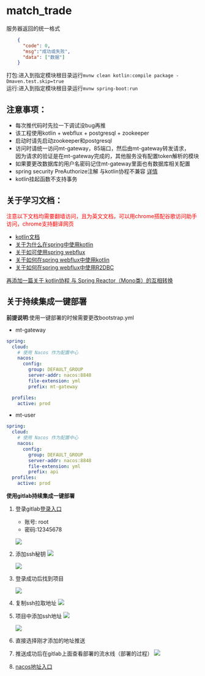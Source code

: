 # match_trade 

服务器返回的统一格式
```json
    {
      "code": 0,
      "msg":"成功或失败",
      "data": ["数据"]
    }
```
打包:进入到指定模块根目录运行``` mvnw clean kotlin:compile package -Dmaven.test.skip=true ``` <br>
运行:进入到指定模块根目录运行``` mvnw spring-boot:run ```

## 注意事项：
- 每次推代码时先拉一下调试没bug再推
- 该工程使用kotlin + webflux + postgresql + zookeeper
- 启动时请先启动zookeeper和postgresql
- 访问时请统一访问mt-gateway，85端口，然后由mt-gateway转发请求，<br>
因为请求的验证是在mt-gateway完成的，其他服务没有配置token解析的模块
- 如果要更改数据库的用户名密码记住mt-gateway里面也有数据库相关配置
- spring security PreAuthorize注解 与kotlin协程不兼容 [详情](https://github.com/spring-projects/spring-security/issues/8143)
- kotlin挂起函数不支持事务

## 关于学习文档：

<a style="color:red;"> 注意以下文档均需要翻墙访问，且为英文文档，可以用chrome搭配谷歌访问助手访问，chrome支持翻译网页</a>

- [kotlin文档](https://www.kotlincn.net/docs/reference/)
- [关于为什么在spring中使用kotlin](https://spring.io/blog/2019/04/12/going-reactive-with-spring-coroutines-and-kotlin-flow)
- [关于如可使用spring webflux](https://htmlpreview.github.io/?https://github.com/get-set/reactor-core/blob/master-zh/src/docs/index.html#which-operator)
- [关于如何在spring webflux中使用kotlin](https://docs.spring.io/spring/docs/5.2.0.M1/spring-framework-reference/languages.html#coroutines)
- [关于如何在spring webflux中使用R2DBC](https://docs.spring.io/spring-data/r2dbc/docs/1.1.0.M4/reference/html/#reference)

[再添加一篇关于 kotlin协程 与 Spring Reactor（Mono类）的互相转换](https://www.jianshu.com/p/17d93f1afc50)



## 关于持续集成一键部署


**前提说明**:使用一键部署的时候需要更改bootstrap.yml
- mt-gateway
```yaml
spring:
  cloud:
    # 使用 Nacos 作为配置中心
    nacos:
      config:
        group: DEFAULT_GROUP
        server-addr: nacos:8848
        file-extension: yml
        prefix: mt-gateway

  profiles:
    active: prod

```
- mt-user
```yaml
spring:
  cloud:
    # 使用 Nacos 作为配置中心
    nacos:
      config:
        group: DEFAULT_GROUP
        server-addr: nacos:8848
        file-extension: yml
        prefix: api
  profiles:
    active: prod
```

**使用gitlab持续集成一键部署**

1. 登录gitlab[登录入口](http://lian.yaolong.top:8070/)
   - 账号: root 
   - 密码:12345678

    ![](https://note.youdao.com/yws/api/personal/file/WEBef90f59563d9cb1e8e687d1b9619f5b9?method=download&shareKey=e1c9736515872eefd49d0fd60f1c81bd)

2. 添加ssh秘钥
    ![](https://note.youdao.com/yws/api/personal/file/WEB516de060d72a8d5a5836eed5fe0dc9d6?method=download&shareKey=fdb428160cd6759effb52a6f445e42a1)

    ![](https://note.youdao.com/yws/api/personal/file/WEBbcc5aeca3be8e855ef7962e34e14d61b?method=download&shareKey=469043c99e6428a54537b87311f69817)

3. 登录成功后找到项目

    ![](https://note.youdao.com/yws/api/personal/file/WEBd34595f2e097a68e2bd74f81124aee7a?method=download&shareKey=553778945483540d7daa75b9c78f1c28)

4. 复制ssh拉取地址
    ![](https://note.youdao.com/yws/api/personal/file/WEB8e507db30a197a69f707ba809b1b565a?method=download&shareKey=894b47232001e1d998550586024f7ab2)

5. 项目中添加ssh地址
    ![](https://note.youdao.com/yws/api/personal/file/WEB310abfd9061b1c36473114f690d649d6?method=download&shareKey=78c4c86f1e8a1dba8fd33b12d518d209)

    ![](https://note.youdao.com/yws/api/personal/file/WEB6ec72043ab69517e7abc280efbeb0c91?method=download&shareKey=346c85ff260eb9e0826fccbec1d41a86)

6. 直接选择刚才添加的地址推送

7. 推送成功后在gitlab上面查看部署的流水线（部署的过程）
    ![](https://note.youdao.com/yws/api/personal/file/WEB63613ac7fdacc22000caf5f66e9102a5?method=download&shareKey=2ae3ad14c1b70c49a7334b9bc58f8d43)

8. [nacos地址入口](http://liuyuelian.top:8848/nacos/)



